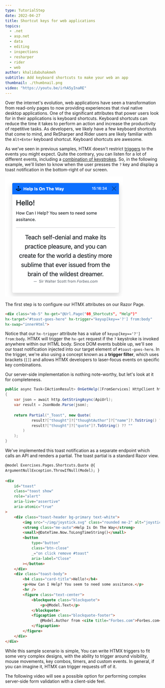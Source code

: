 ```yaml
---
type: TutorialStep
date: 2022-04-27
title: Shortcut keys for web applications
topics:
  - .net
  - asp.net
  - data
  - editing
  - inspections
  - resharper
  - rider
  - web
author: khalidabuhakmeh
subtitle: Add keyboard shortcuts to make your web an app
thumbnail: ./thumbnail.png
video: "https://youtu.be/irhA5yInaRE"
---
```


Over the internet's evolution, web applications have seen a transformation from read-only pages to now providing experiences that rival native desktop applications. One of the significant attributes that power users look for in their applications is keyboard shortcuts. Keyboard shortcuts can reduce the time it takes to perform an action and increase the productivity of repetitive tasks. As developers, we likely have a few keyboard shortcuts that come to mind, and ReSharper and Rider users are likely familiar with the `Alt+Enter` keyboard shortcut. Keyboard shortcuts are awesome.

As we've seen in previous samples, HTMX doesn't restrict [triggers](https://htmx.org/attributes/hx-trigger/) to the events you might expect. Quite the contrary, you can listen for a lot of different events, including a [combination of keystrokes](https://htmx.org/attributes/hx-trigger/). So, in the following example, we'll listen to know when the user presses the `?` key and display a toast notification in the bottom-right of our screen.

![toast notification on the screen](img.png)

The first step is to configure our HTMX attributes on our Razor Page.

```html
<div class="mb-5" hx-get="@Url.Page("08_Shortcuts", "Help")"
hx-target="#toast-goes-here" hx-trigger="keyup[key=='?'] from:body"
hx-swap="innerHtml">
```

Notice that our `hx-trigger` attribute has a value of `keyup[key=='?'] from:body`. HTMX will trigger the `hx-get` request if the `?` keystroke is invoked anywhere within our HTML body. Since DOM events bubble up, we'll see our toast notification injected into our target element of `#toast-goes-here`. In the trigger, we're also using a concept known as a **trigger filter**, which uses brackets (`[]`) and allows HTMX developers to laser-focus events on specific key combinations.

Our server-side implementation is nothing note-worthy, but let's look at it for completeness.

```csharp
public async Task<IActionResult> OnGetHelp([FromServices] HttpClient http)
{
    var json = await http.GetStringAsync(ApiUrl);
    var result = JsonNode.Parse(json);

    return Partial("_Toast", new Quote(
            result?["thought"]?["thoughtAuthor"]?["name"]?.ToString() ?? "",
            result?["thought"]?["quote"]?.ToString() ?? ""
        )
    );
}
```

We've implemented this toast notification as a separate endpoint which calls an API and renders a partial. The toast partial is a standard Razor view.

```html
@model Exercises.Pages.Shortcuts.Quote @{
ArgumentNullException.ThrowIfNull(Model); }

<div
	id="toast"
	class="toast show"
	role="alert"
	aria-live="assertive"
	aria-atomic="true"
>
	<div class="toast-header bg-primary text-white">
		<img src="~/img/joystick.svg" class="rounded me-2" alt="joystick" />
		<strong class="me-auto">Help Is On The Way</strong>
		<small>@DateTime.Now.ToLongTimeString()</small>
		<button
			type="button"
			class="btn-close"
			_="on click remove #toast"
			aria-label="Close"
		></button>
	</div>
	<div class="toast-body">
		<h4 class="card-title">Hello!</h4>
		<p>How Can I Help? You seem to need some assitance.</p>
		<hr />
		<figure class="text-center">
			<blockquote class="blockquote">
				<p>@Model.Text</p>
			</blockquote>
			<figcaption class="blockquote-footer">
				@Model.Author from <cite title="Forbes.com">Forbes.com</cite>
			</figcaption>
		</figure>
	</div>
</div>
```

While this sample scenario is simple, You can write HTMX triggers to fit some very complex designs, with the ability to trigger around visibility, mouse movements, key combos, timers, and custom events. In general, if you can imagine it, HTMX can trigger requests off of it.

The following video will see a possible option for performing complex server-side form validation with a client-side feel.
